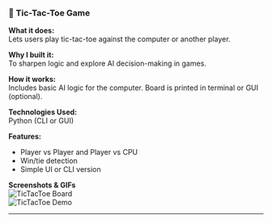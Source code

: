 ### 📄 Tic-Tac-Toe Game

**What it does:**  
Lets users play tic-tac-toe against the computer or another player.

**Why I built it:**  
To sharpen logic and explore AI decision-making in games.

**How it works:**  
Includes basic AI logic for the computer. Board is printed in terminal or GUI (optional).

**Technologies Used:**  
Python (CLI or GUI)

**Features:**
- Player vs Player and Player vs CPU
- Win/tie detection
- Simple UI or CLI version

**Screenshots & GIFs**  
![TicTacToe Board](../images/tictactoe_placeholder.png)  
![TicTacToe Demo](../images/tictactoe_placeholder.gif)

---

